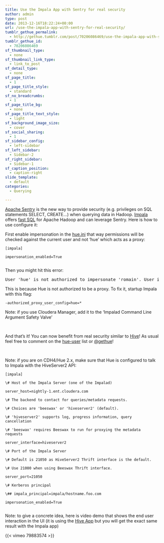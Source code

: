 ```yaml
---
title: Use the Impala App with Sentry for real security
author: admin
type: post
date: 2013-12-16T18:22:24+00:00
url: /use-the-impala-app-with-sentry-for-real-security/
tumblr_gethue_permalink:
  - http://gethue.tumblr.com/post/70206086469/use-the-impala-app-with-sentry-for-real-security
tumblr_gethue_id:
  - 70206086469
sf_thumbnail_type:
  - none
sf_thumbnail_link_type:
  - link_to_post
sf_detail_type:
  - none
sf_page_title:
  - 1
sf_page_title_style:
  - standard
sf_no_breadcrumbs:
  - 1
sf_page_title_bg:
  - none
sf_page_title_text_style:
  - light
sf_background_image_size:
  - cover
sf_social_sharing:
  - 1
sf_sidebar_config:
  - left-sidebar
sf_left_sidebar:
  - Sidebar-2
sf_right_sidebar:
  - Sidebar-1
sf_caption_position:
  - caption-right
slide_template:
  - default
categories:
  - Querying

---
```

<p id="docs-internal-guid-2146a2cd-fca2-7325-b82b-68ed6ae64ad9">
  <a href="http://incubator.apache.org/projects/sentry.html">Apache Sentry</a> is the new way to provide security (e.g. privileges on SQL statements SELECT, CREATE…) when querying data in Hadoop. <a href="http://impala.io/">Impala</a> offers <a href="http://gethue.tumblr.com/post/62452792255/fast-sql-with-the-impala-query-editor">fast SQL</a> for Apache Hadoop and can leverage Sentry. Here is how to use configure it:
</p>

First enable impersonation in the [hue.ini][1] that way permissions will be checked against the current user and not ‘hue’ which acts as a proxy:

<pre><code class="bash">[impala]

impersonation_enabled=True

</code></pre>

Then you might hit this error:

<pre>User 'hue' is not authorized to impersonate 'romain'. User impersonation is disabled.</pre>

This is because Hue is not authorized to be a proxy. To fix it, startup Impala with this flag:

<pre><code class="bash">-authorized_proxy_user_config=hue=*</code></pre>

Note: if you use Cloudera Manager, add it to the ‘Impalad Command Line Argument Safety Valve’

&nbsp;

And that’s it! You can now benefit from real security similar to [Hive][2]! As usual feel free to comment on the [hue-user][3] list or [@gethue][4]!

&nbsp;

Note: if you are on CDH4/Hue 2.x, make sure that Hue is configured to talk to Impala with the HiveServer2 API:

<pre><code class="bash">[impala]

\# Host of the Impala Server (one of the Impalad)

server_host=nightly-1.ent.cloudera.com

\# The backend to contact for queries/metadata requests.

\# Choices are 'beeswax' or 'hiveserver2' (default).

\# 'hiveserver2' supports log, progress information, query cancellation

\# 'beeswax' requires Beeswax to run for proxying the metadata requests

server_interface=hiveserver2

\# Port of the Impala Server

\# Default is 21050 as HiveServer2 Thrift interface is the default.

\# Use 21000 when using Beeswax Thrift interface.

server_port=21050

\# Kerberos principal

\## impala_principal=impala/hostname.foo.com

impersonation_enabled=True

</code></pre>

Note: to give a concrete idea, here is video demo that shows the end user interaction in the UI (it is using the <a href="https://gethue.com/hadoop-tutorial-hive-query-editor-with-hiveserver2-and/" target="_blank" rel="noopener noreferrer">Hive App</a> but you will get the exact same result with the Impala app)

{{< vimeo 79883574 >}}

 [1]: https://github.com/cloudera/hue/blob/master/desktop/conf.dist/hue.ini
 [2]: http://gethue.tumblr.com/post/64916325309/hadoop-tutorial-hive-query-editor-with-hiveserver2-and
 [3]: http://groups.google.com/a/cloudera.org/group/hue-user
 [4]: https://twitter.com/gethue
